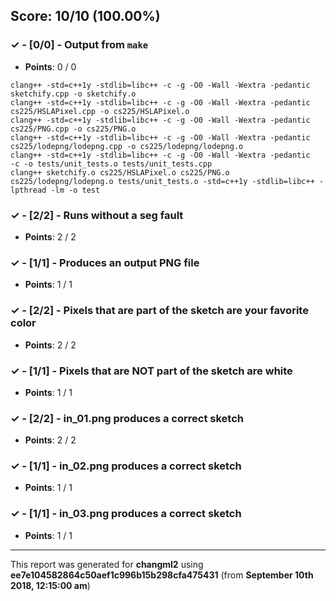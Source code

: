 


## Score: 10/10 (100.00%)


### ✓ - [0/0] - Output from `make`

- **Points**: 0 / 0


```
clang++ -std=c++1y -stdlib=libc++ -c -g -O0 -Wall -Wextra -pedantic sketchify.cpp -o sketchify.o
clang++ -std=c++1y -stdlib=libc++ -c -g -O0 -Wall -Wextra -pedantic cs225/HSLAPixel.cpp -o cs225/HSLAPixel.o
clang++ -std=c++1y -stdlib=libc++ -c -g -O0 -Wall -Wextra -pedantic cs225/PNG.cpp -o cs225/PNG.o
clang++ -std=c++1y -stdlib=libc++ -c -g -O0 -Wall -Wextra -pedantic cs225/lodepng/lodepng.cpp -o cs225/lodepng/lodepng.o
clang++ -std=c++1y -stdlib=libc++ -c -g -O0 -Wall -Wextra -pedantic   -c -o tests/unit_tests.o tests/unit_tests.cpp
clang++ sketchify.o cs225/HSLAPixel.o cs225/PNG.o cs225/lodepng/lodepng.o tests/unit_tests.o -std=c++1y -stdlib=libc++ -lpthread -lm -o test

```


### ✓ - [2/2] - Runs without a seg fault

- **Points**: 2 / 2





### ✓ - [1/1] - Produces an output PNG file

- **Points**: 1 / 1





### ✓ - [2/2] - Pixels that are part of the sketch are your favorite color

- **Points**: 2 / 2





### ✓ - [1/1] - Pixels that are NOT part of the sketch are white

- **Points**: 1 / 1





### ✓ - [2/2] - in_01.png produces a correct sketch

- **Points**: 2 / 2





### ✓ - [1/1] - in_02.png produces a correct sketch

- **Points**: 1 / 1





### ✓ - [1/1] - in_03.png produces a correct sketch

- **Points**: 1 / 1





---

This report was generated for **changml2** using **ee7e104582864c50aef1c996b15b298cfa475431** (from **September 10th 2018, 12:15:00 am**)
